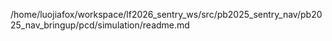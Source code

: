 /home/luojiafox/workspace/lf2026_sentry_ws/src/pb2025_sentry_nav/pb2025_nav_bringup/pcd/simulation/readme.md